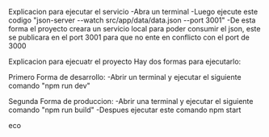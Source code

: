 Explicacion para ejecutar el servicio
-Abra un terminal
-Luego ejecute este codigo "json-server --watch src/app/data/data.json --port 3001"
-De esta forma el proyecto creara un servicio local para poder consumir el json, este se publicara en el port 3001 para que no ente en conflicto con el port de 3000

Explicacion para ejecuatr el proyecto 
Hay dos formas para ejecutarlo: 

Primero Forma de desarrollo:
-Abrir un terminal y ejecutar el siguiente comando "npm run dev"

Segunda Forma de produccion:
-Abrir una terminal y ejecutar el siguiente comando "npm run build"
-Despues ejecutar este comando npm start    


eco
